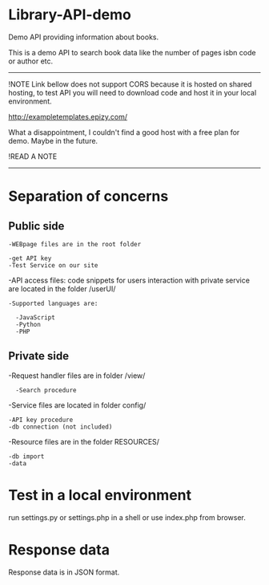 # Library-API-demo
Demo API providing information about books.

This is a demo API to search book data like the number of pages isbn code or author etc.

***********************************************************************************************************************
!NOTE 
Link bellow does not support CORS because it is hosted on shared hosting, to test API you will need to download code and host it in your local environment.

http://exampletemplates.epizy.com/

What a disappointment, I couldn't find a good host with a free plan for demo. Maybe in the future.

!READ A NOTE
***********************************************************************************************************************


# Separation of concerns


  ## Public side
  
    -WEBpage files are in the root folder   

    -get API key
    -Test Service on our site
  
  
  -API access files:  code snippets for users interaction with private service are located in the folder /userUI/
    
    -Supported languages are:

      -JavaScript
      -Python
      -PHP
        
  
  ## Private side
  
  -Request handler files are in folder /view/
  
      -Search procedure

  
  -Service files are located in folder config/
  
    -API key procedure
    -db connection (not included)
  
  
  -Resource files are in the folder RESOURCES/
  
    -db import
    -data 
    
    

# Test in a local environment
  
  run settings.py or settings.php in a shell or use index.php from browser.
  
# Response data 

  Response data is in JSON format.
    
    

    
    
  
